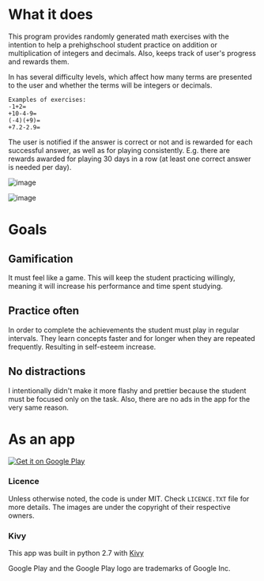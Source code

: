 # What it does

This program provides randomly generated math exercises with the 
intention to help a prehighschool student practice on addition 
or multiplication of integers and decimals. Also, keeps track of user's 
progress and rewards them.

In has several difficulty levels, which affect how many terms are 
presented to the user and whether the terms will be integers or decimals. 


	Examples of exercises: 
	-1+2=
	+10-4-9=
	(-4)(+9)= 
	+7.2-2.9=
	
The user is notified if the answer is correct 
or not and is rewarded for each successful answer, 
as well as for playing consistently. E.g. there are 
rewards awarded for playing 30 days in a row (at least 
one correct answer is needed per day).   

![image](https://user-images.githubusercontent.com/10809024/144006553-b8fccaa8-6783-4d86-ba81-57f5de420734.png)


![image](https://user-images.githubusercontent.com/10809024/144007081-643a5f1b-0450-4339-b693-f6f0b1808a54.png)


# Goals
## Gamification
It must feel like a game. This will keep the 
student practicing willingly, meaning it will increase 
his performance and time spent studying. 

## Practice often
In order to complete the achievements the student must 
play in regular intervals. They learn concepts faster 
and for longer when they are repeated frequently. 
Resulting in self-esteem increase.  

## No distractions 
I intentionally didn't make it more flashy and prettier 
because the student must be focused only on the task. 
Also, there are no ads in the app for the very same reason.

# As an app

<a href='https://play.google.com/store/apps/details?id=com.gmail.germanshepherdaresocute.minustimesminus&pcampaignid=MKT-Other-global-all-co-prtnr-py-PartBadge-Mar2515-1'><img alt='Get it on Google Play' src='https://play.google.com/intl/en_us/badges/images/generic/en_badge_web_generic.png'/></a>
 

### Licence ###
Unless otherwise noted, the code is under MIT. Check `LICENCE.TXT` file for more details.
The images are under the copyright of their respective owners.

### Kivy ###

This app was built in python 2.7 with [Kivy](https://kivy.org/#home)


Google Play and the Google Play logo are trademarks of Google Inc.
